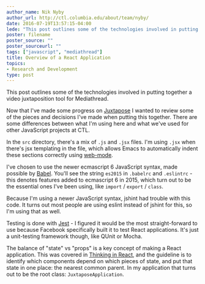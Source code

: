 ```yaml
---
author_name: Nik Nyby
author_url: http://ctl.columbia.edu/about/team/nyby/
date: 2016-07-19T13:57:15-04:00
lede: "This post outlines some of the technologies involved in putting together a video juxtaposition tool for Mediathread."
poster: filename
poster_source: ""
poster_sourceurl: ""
tags: ["javascript", "mediathread"]
title: Overview of a React Application
topics:
- Research and Development
type: post
---
```


This post outlines some of the technologies involved in putting
together a video juxtaposition tool for Mediathread.

Now that I've made some progress on
[Juxtapose](https://github.com/ccnmtl/juxtapose) I wanted to review
some of the pieces and decisions I've made when putting this
together. There are some differences between what I'm using here and
what we've used for other JavaScript projects at CTL.

In the `src` directory, there's a mix of `.js` and `.jsx` files. I'm
using `.jsx` when there's jsx templating in the file, which allows
Emacs to automatically indent these sections correctly using
[web-mode](http://web-mode.org/).

I've chosen to use the newer ecmascript 6 JavaScript syntax, made
possible by [Babel](https://babeljs.io/). You'll see the string
`es2015` in `.babelrc` and `.eslintrc` - this denotes features added
to ecmascript 6 in 2015, which turn out to be the essential ones I've
been using, like `import` / `export` / `class`.

Because I'm using a newer JavaScript syntax, jshint had trouble with
this code. It turns out most people are using eslint instead of jshint
for this, so I'm using that as well.

Testing is done with [Jest](https://facebook.github.io/jest/) - I
figured it would be the most straight-forward to use because Facebook
specifically built it to test React applications. It's just a
unit-testing framework though, like QUnit or Mocha.

The balance of "state" vs "props" is a key concept of making a React
application. This was covered in
[Thinking in React](https://facebook.github.io/react/docs/thinking-in-react.html#step-4-identify-where-your-state-should-live),
and the guideline is to identify which components depend on which
pieces of state, and put that state in one place: the nearest common
parent. In my application that turns out to be the root class:
`JuxtaposeApplication`.
